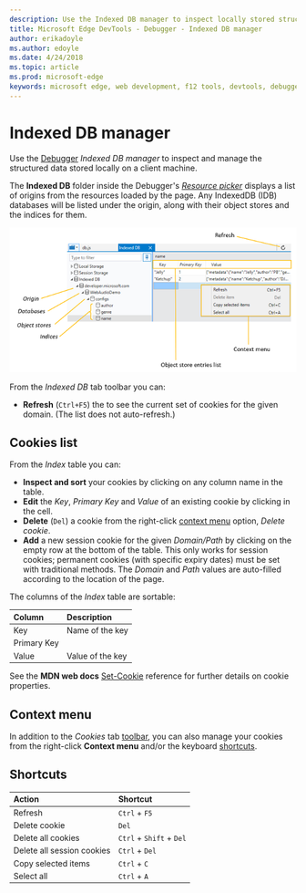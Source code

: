```yaml
---
description: Use the Indexed DB manager to inspect locally stored structured data
title: Microsoft Edge DevTools - Debugger - Indexed DB manager
author: erikadoyle
ms.author: edoyle
ms.date: 4/24/2018
ms.topic: article
ms.prod: microsoft-edge
keywords: microsoft edge, web development, f12 tools, devtools, debugger, debugging, indexeddb, structured data, database
---
```


# Indexed DB manager

Use the [Debugger](../debugger.md) *Indexed DB manager* to inspect and manage the structured data  stored locally on a client machine. 

The **Indexed DB** folder inside the Debugger's [*Resource picker*](../debugger.md#resource-picker) displays a list of origins from the resources loaded by the page. Any IndexedDB (IDB) databases will be listed under the origin, along with their object stores and the indices for them. 

![DevTools Indexed DB manager](../media/debugger_indexeddb.png)

From the *Indexed DB* tab toolbar you can:

 - **Refresh** (`Ctrl+F5`) the [](#cookies-list) to see the current set of cookies for the given domain. (The list does not auto-refresh.)

## Cookies list

From the *Index* table you can:

 - **Inspect and sort** your cookies by clicking on any column name in the table.
 - **Edit** the *Key*, *Primary Key* and *Value* of an existing cookie by clicking in the cell.
 - **Delete** (`Del`) a cookie from the right-click [context menu](#context-menu) option, *Delete cookie*.
 - **Add** a new session cookie for the given *Domain/Path* by clicking on the empty row at the bottom of the table. This only works for session cookies; permanent cookies (with specific expiry dates) must be set with traditional methods. The *Domain* and *Path* values are auto-filled according to the location of the page.

The columns of the *Index* table are sortable:

Column | Description
:------------ | :-------------
Key | Name of the key
Primary Key | 
Value | Value of the key

See the **MDN web docs** [Set-Cookie](https://developer.mozilla.org/en-US/docs/Web/HTTP/Headers/Set-Cookie) reference for further details on cookie properties.

## Context menu

In addition to the *Cookies* tab [toolbar](#cookies-manager), you can also manage your cookies from the right-click **Context menu** and/or the keyboard [shortcuts](#shortcuts).

## Shortcuts

Action | Shortcut
:------------ | :-------------
Refresh | `Ctrl` + `F5`
Delete cookie | `Del`
Delete all cookies | `Ctrl` + `Shift` + `Del`
Delete all session cookies | `Ctrl` + `Del`
Copy selected items | `Ctrl` + `C`
Select all | `Ctrl` + `A`